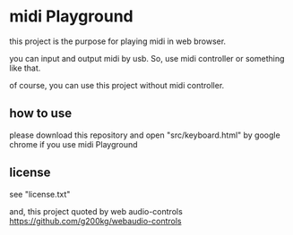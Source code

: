 # midi Playground

this project is the purpose for playing midi in web browser. 

you can input and output midi by usb. So, use midi controller or something like that.

of course, you can use this project without midi controller.

## how to use

please download this repository and open "src/keyboard.html" by google chrome if you use midi Playground


## license

see "license.txt"

and, this project quoted by web audio-controls  
https://github.com/g200kg/webaudio-controls



